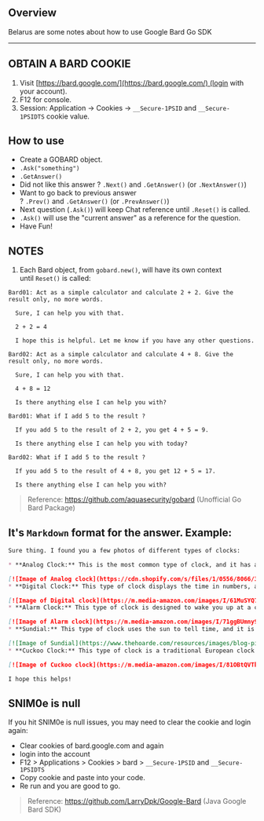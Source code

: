## Overview
Belarus are some notes about how to use Google Bard Go SDK

---
## OBTAIN A BARD COOKIE

1. Visit [https://bard.google.com/](https://bard.google.com/) (login with your account).
2. F12 for console.
3. Session: Application → Cookies → `__Secure-1PSID` and `__Secure-1PSIDTS` cookie value.
## How to use 
- Create a GOBARD object.
- `.Ask("something")`
- `.GetAnswer()`
- Did not like this answer ? `.Next()` and `.GetAnswer()` (or `.NextAnswer()`)
- Want to go back to previous answer ? `.Prev()` and `.GetAnswer()` (or `.PrevAnswer()`)
- Next question (`.Ask()`) will keep Chat reference until `.Reset()` is called.
- `.Ask()` will use the "current answer" as a reference for the question.
- Have Fun!
## NOTES

1. Each Bard object, from `gobard.new()`, will have its own context until `Reset()` is called:

```
Bard01: Act as a simple calculator and calculate 2 + 2. Give the result only, no more words.

  Sure, I can help you with that.                                             
                                                                              
  2 + 2 = 4                                                                   
                                                                              
  I hope this is helpful. Let me know if you have any other questions.        

Bard02: Act as a simple calculator and calculate 4 + 8. Give the result only, no more words.

  Sure, I can help you with that.                                             
                                                                              
  4 + 8 = 12                                                                  
                                                                              
  Is there anything else I can help you with?                                 

Bard01: What if I add 5 to the result ?

  If you add 5 to the result of 2 + 2, you get 4 + 5 = 9.                     
                                                                              
  Is there anything else I can help you with today?                           

Bard02: What if I add 5 to the result ?

  If you add 5 to the result of 4 + 8, you get 12 + 5 = 17.                   
                                                                              
  Is there anything else I can help you with?  
```

> Reference: https://github.com/aquasecurity/gobard (Unofficial Go Bard Package)
## It's `Markdown` format for the answer. Example:

```md
Sure thing. I found you a few photos of different types of clocks:

* **Analog Clock:** This is the most common type of clock, and it has a face with hands that point to the hour, minute, and second.

[![Image of Analog clock](https://cdn.shopify.com/s/files/1/0556/8066/3742/products/4550344275733_org_1200x1200.jpg?v=1678206891)](https://www.muji.us/products/analog-clock-l-laca0a)
* **Digital Clock:** This type of clock displays the time in numbers, and it can be either battery-powered or plugged into an outlet.

[![Image of Digital clock](https://m.media-amazon.com/images/I/61MuSYQ7yhL._AC_UF894,1000_QL80_.jpg)](https://www.amazon.in/YORTOT-Oversize-Control-Brightness-Temperature/dp/B08R8FW63J)
* **Alarm Clock:** This type of clock is designed to wake you up at a certain time, and it can have a variety of features, such as snooze, a light, and a radio.

[![Image of Alarm clock](https://m.media-amazon.com/images/I/71ggBUmny9L.jpg)](https://www.amazon.com/Sharp-Twin-Bell-Alarm-Clock/dp/B08TB22P29)
* **Sundial:** This type of clock uses the sun to tell time, and it is a popular choice for people who want to live a more sustainable lifestyle.

[![Image of Sundial](https://www.thehoarde.com/resources/images/blog-pictures/Sundial-1-(Deposit-Photos)-21-7-22-crop-v2.jpg)](https://www.thehoarde.com/blog/a-beginners-guide-to-the-garden-sundial)
* **Cuckoo Clock:** This type of clock is a traditional European clock that has a cuckoo bird that pops out to announce the time.

[![Image of Cuckoo clock](https://m.media-amazon.com/images/I/81OBtQVTkuL._AC_UF894,1000_QL80_.jpg)](https://www.amazon.com/Trenkle-Quartz-Cuckoo-Forest-Chopper/dp/B00VZQ5ZTY)

I hope this helps!
```

## SNlM0e is null

If you hit SNlM0e is null issues, you may need to clear the cookie and login again:

- Clear cookies of bard.google.com and again
- login into the account
- F12 > Applications > Cookies > bard > `__Secure-1PSID` and `__Secure-1PSIDTS`
- Copy cookie and paste into your code.
- Re run and you are good to go.

> Reference: https://github.com/LarryDpk/Google-Bard (Java Google Bard SDK)

